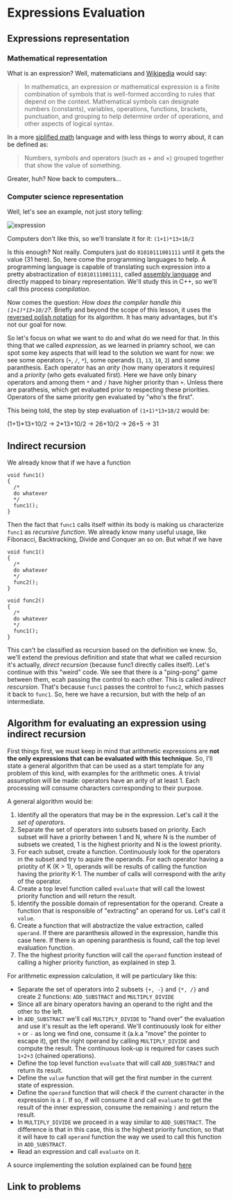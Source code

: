 # Expressions Evaluation

## Expressions representation
### Mathematical representation
What is an expression? Well, matematicians and [Wikipedia](https://en.wikipedia.org/wiki/Expression_(mathematics)) would say:
> In mathematics, an expression or mathematical expression is a finite combination of symbols that is well-formed according to rules that depend on the context. Mathematical symbols can designate numbers (constants), variables, operations, functions, brackets, punctuation, and grouping to help determine order of operations, and other aspects of logical syntax.

In a more [siplified math](https://www.mathsisfun.com/definitions/expression.html) language and with less things to worry about, it can be defined as:
> Numbers, symbols and operators (such as + and ×) grouped together that show the value of something.

Greater, huh? Now back to computers...
### Computer science representation
Well, let's see an example, not just story telling:

![expression](https://www5a.wolframalpha.com/Calculate/MSP/MSP38911c1d583ahcd0b9cd0000387acbfdc7g5biai?MSPStoreType=image/gif&s=21)

Computers don't like this, so we'll translate it for it: `(1+1)*13+10/2`

Is this enough? Not really. Computers just do `01010111001111` until it gets the value (31 here). So, here come the programming languages to help. A programming language is capable of translating such expression into a pretty abstractization of `01010111001111`, called [assembly language](https://en.wikipedia.org/wiki/Assembly_language) and directly mapped to binary representation. We'll study this in C++, so we'll call this process *compilation*.

Now comes the question: *How does the compiler handle this `(1+1)*13+10/2`?*. Briefly and beyond the scope of this lesson, it uses the [reversed polish notation](https://en.wikipedia.org/wiki/Reverse_Polish_notation) for its algorithm. It has many advantages, but it's not our goal for now.

So let's focus on what we want to do and what do we need for that. In this thing that we called *expression*, as we learned in priamry school, we can spot some key aspects that will lead to the solution we want for now: we see some operators (`+`, `/`, `*`), some operands (`1`, `13`, `10`, `2`) and some paranthesis. Each operator has an *arity* (how many operators it requires) and a *priority* (who gets evaluated first). Here we have only binary operators and among them `*` and `/` have higher priority than `+`. Unless there are parathesis, which get evaluated prior to respecting these priorities. Operators of the same priority gen evaluated by "who's the first".

This being told, the step by step evaluation of `(1+1)*13+10/2` would be:

(1+1)\*13+10/2 -> 2\*13+10/2 -> 26+10/2 -> 26+5 -> 31

## Indirect recursion
We already know that if we have a function 

```
void func1()
{
  /*
  do whatever
  */
  func1();
}
```

Then the fact that `func1` calls itself within its body is making us characterize `func1` as *recursive function*. We already know many useful usage, like Fibonacci, Backtracking, Divide and Conquer an so on. But what if we have

```
void func1()
{
  /*
  do whatever
  */
  func2();
}

void func2()
{
  /*
  do whatever
  */
  func1();
}
```

This can't be classified as recursion based on the definition we knew. So, we'll extend the previous definition and state that what we called recursion it's actually, *direct recursion* (because func1 directly calles itself). Let's continue with this "weird" code. We see that there is a "ping-pong" game between them, ecah passing the control to each other. This is called *indirect rescursion*. That's because `func1` passes the control to `func2`, which passes it back to `func1`. So, here we have a recursion, but with the help of an intermediate.

## Algorithm for evaluating an expression using indirect recursion
First things first, we must keep in mind that arithmetic expressions are __not the only expressions that can be evaluated with this technique__. So, I'll state a general algorithm that can be used as a start template for any problem of this kind, with examples for the arithmetic ones. A trivial assumption will be made: operators have an arity of at least 1. Each processing will consume characters corresponding to their purpose.

A general algorithm would be:
1. Identify all the operators that may be in the expression. Let's call it the *set of operators*.
2. Separate the set of operators into subsets based on priority. Each subset will have a priority between 1 and N, where N is the number of subsets we created, 1 is the highest priority and N is the lowest priority.
3. For each subset, create a function. Continuously look for the operators in the subset and try to aquire the operands. For each operator having a priotity of K (K > 1), operands will be results of calling the function having the priority K-1. The number of calls will correspond with the arity of the operator.
4. Create a top level function called `evaluate` that will call the lowest priority function and will return the result.
5. Identify the possible domain of representation for the operand. Create a function that is responsible of "extracting" an operand for us. Let's call it `value`.
6. Create a function that will abstractize the value extraction, called `operand`. If there are paranthesis allowed in the expression, handle this case here. If there is an opening paranthesis is found, call the top level evaluation function.
7. The the highest priority function will call the `operand` function instead of calling a higher priority function, as explained in step 3.

For arithmetic expression calculation, it will pe particulary like this:
- Separate the set of operators into 2 subsets `{+, -}` and `{*, /}` and create 2 functions: `ADD_SUBSTRACT` and `MULTIPLY_DIVIDE`
- Since all are binary operators having an operand to the right and the other to the left.  
- In `ADD_SUBSTRACT` we'll call `MULTIPLY_DIVIDE` to "hand over" the evaluation and use it's result as the left operand. We'll continuously look for either `+` or `-` as long we find one, consume it (a.k.a "move" the pointer to escape it), get the right operand by calling `MULTIPLY_DIVIDE` and compute the result. The continuous look-up is required for cases such `1+2+3` (chained operations).
- Define the top level function `evaluate` that will call `ADD_SUBSTRACT` and return its result.
- Define the `value` function that will get the first number in the current state of expression.
- Define the `operand` function that will check if the current character in the expression is a `(`. If so, if will consume it and call `evaluate` to get the result of the inner expression, consume the remaining `)` and return the result.
- In `MULTIPLY_DIVIDE` we proceed in a way similar to `ADD_SUBSTRACT`. The difference is that in this case, this is the highest priority function, so that it will have to call `operand` function the way we used to call this function in `ADD_SUBSTRACT`.
- Read an expression and call `evaluate` on it. 

A source implementing the solution explained can be found [here](https://github.com/robertkarol/didactic/blob/master/Expressions%20Evaluation%20-%20Indirect%20Recursion/EvalExpr.cpp)

## Link to problems
